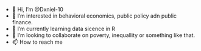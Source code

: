 - 👋 Hi, I’m @Dxniel-10
- 👀 I’m interested in behavioral economics, public policy adn public finance.
- 🌱 I’m currently learning data sicence in R
- 💞️ I’m looking to collaborate on poverty, inequallity or something like that.
- 📫 How to reach me 

<!---
Dxniel-10/Dxniel-10 is a ✨ special ✨ repository because its `README.md` (this file) appears on your GitHub profile.
You can click the Preview link to take a look at your changes.
--->
